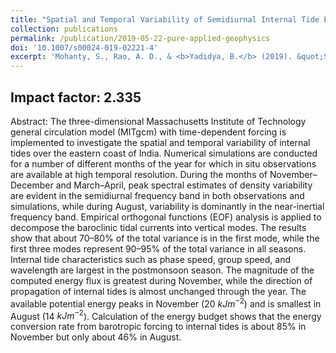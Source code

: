```yaml
---
title: "Spatial and Temporal Variability of Semidiurnal Internal Tide Energetics in the Western Bay of Bengal"
collection: publications
permalink: /publication/2019-05-22-pure-applied-geophysics
doi: '10.1007/s00024-019-02221-4'
excerpt: 'Mohanty, S., Rao, A. D., & <b>Yadidya, B.</b> (2019). &quot;Spatial and Temporal Variability of Semidiurnal Internal Tide Energetics in the Western Bay of Bengal.&quot; <b><i>Pure and Applied Geophysics</i></b>, 176(11), 5203–5215. https://doi.org/10.1007/s00024-019-02221-4'
---
```

<script type='text/javascript' src='https://d1bxh8uas1mnw7.cloudfront.net/assets/embed.js'></script><div class='altmetric-embed' data-badge-type='donut' data-doi="10.1007/s00024-019-02221-4"></div>

Impact factor: 2.335
---

Abstract:
The three-dimensional Massachusetts Institute of Technology general circulation model (MITgcm) with time-dependent forcing is implemented to investigate the spatial and temporal variability of internal tides over the eastern coast of India. Numerical simulations are conducted for a number of different months of the year for which in situ observations are available at high temporal resolution. During the months of November–December and March–April, peak spectral estimates of density variability are evident in the semidiurnal frequency band in both observations and simulations, while during August, variability is dominantly in the near-inertial frequency band. Empirical orthogonal functions (EOF) analysis is applied to decompose the baroclinic tidal currents into vertical modes. The results show that about 70–80% of the total variance is in the first mode, while the first three modes represent 90–95% of the total variance in all seasons. Internal tide characteristics such as phase speed, group speed, and wavelength are largest in the postmonsoon season. The magnitude of the computed energy flux is greatest during November, while the direction of propagation of internal tides is almost unchanged through the year. The available potential energy peaks in November (20 $kJ m^{−2}$) and is smallest in August (14 $kJ m^{−2}$). Calculation of the energy budget shows that the energy conversion rate from barotropic forcing to internal tides is about 85% in November but only about 46% in August.


